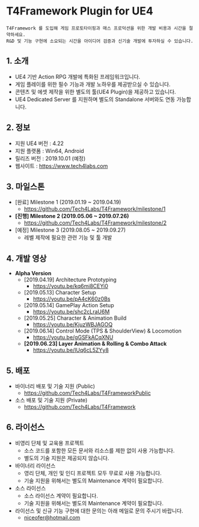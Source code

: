 # T4Framework Plugin for UE4

``` 
T4Framework 를 도입해 게임 프로토타이핑과 매스 프로덕션을 위한 개발 비용과 시간을 절약하세요.
R&D 및 기능 구현에 소요되는 시간을 아이디어 검증과 신기술 개발에 투자하실 수 있습니다.
```

## 1. 소개

- UE4 기반 Action RPG 개발에 특화된 프레임워크입니다.
- 게임 플레이를 위한 필수 기능과 개발 노하우를 제공받으실 수 있습니다.
- 콘텐츠 및 에셋 제작을 위한 별도의 툴(UE4 Plugin)을 제공하고 있습니다.
- UE4 Dedicated Server 를 지원하며 별도의 Standalone 서버와도 연동 가능합니다.

## 2. 정보

- 지원 UE4 버전 : 4.22
- 지원 플랫폼 : Win64, Android
- 릴리즈 버전 : 2019.10.01 (예정)
- 웹사이트 : <https://www.tech4labs.com>

## 3. 마일스톤

- [완료] Milestone 1 (2019.01.19 ~ 2019.04.19)
  - <https://github.com/Tech4Labs/T4Framework/milestone/1>
- **[진행] Milestone 2 (2019.05.06 ~ 2019.07.26)**
  - <https://github.com/Tech4Labs/T4Framework/milestone/2>
- [예정] Milestone 3 (2019.08.05 ~ 2019.09.27)
  - 레벨 제작에 필요한 관련 기능 및 툴 개발

## 4. 개발 영상

- **Alpha Version**
  - [2019.04.19] Architecture Prototyping
    - <https://youtu.be/kq6mi8CEYi0>
  - [2019.05.13] Character Setup
    - <https://youtu.be/pA4cK60z0Bs>
  - [2019.05.14] GamePlay Action Setup
    - <https://youtu.be/shc2cLraU6M>
  - [2019.05.25] Character & Animation Build
    - <https://youtu.be/KjuzWBJAGOQ>
  - [2019.06.14] Control Mode (TPS & ShoulderView) & Locomotion
    - <https://youtu.be/gGSFkACqXNU>
  - **[2019.06.23] Layer Animation & Rolling & Combo Attack**
    - <https://youtu.be/IUq6cL5ZYy8>

## 5. 배포

- 바이너리 배포 및 기술 지원 (Public)
  - <https://github.com/Tech4Labs/T4FrameworkPublic>
- 소스 배포 및 기술 지원 (Private)
  - <https://github.com/Tech4Labs/T4Framework>

## 6. 라이선스

- 비영리 단체 및 교육용 프로젝트
  - 소스 코드를 포함한 모든 문서와 리소스를 제한 없이 사용 가능합니다.
  - 별도의 기술 지원은 제공되지 않습니다.
- 바이너리 라이선스
  - 영리 단체, 개인 및 인디 프로젝트 모두 무료로 사용 가능합니다.
  - 기술 지원을 위해서는 별도의 Maintenance 계약이 필요합니다.
- 소스 라이선스
  - 소스 라이선스 계약이 필요합니다.
  - 기술 지원을 위해서는 별도의 Maintenance 계약이 필요합니다.
- 라이선스 및 신규 기능 구현에 대한 문의는 아래 메일로 문의 주시기 바랍니다.
  - <niceofer@hotmail.com>
